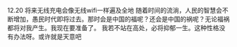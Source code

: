 12.20 将来无线充电会像无线wifi一样遍及全地
	随着时间的流淌，人民的智慧会不断增加，愚民时代即将过去。那时会是中国的福呢？还会是中国的祸呢？无论福祸都将对我产生。我现在要准备了。
	我若不站在高处，必将抑郁一生。这种性格没有办法呀。或许就是天意吧